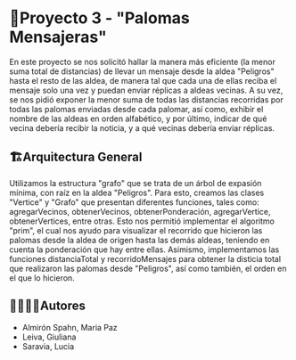 # 🐍Proyecto 3 - "Palomas Mensajeras"
En este proyecto se nos solicitó hallar la manera más eficiente (la menor suma total de distancias) de llevar un mensaje desde la aldea "Peligros" hasta el resto de las aldea, de manera tal que cada una de ellas reciba el mensaje solo una vez y puedan enviar réplicas a aldeas vecinas. A su vez, se nos pidió exponer la menor suma de todas las distancias recorridas por todas las palomas enviadas desde cada palomar, así como, exhibir el nombre de las aldeas en orden alfabético, y por último, indicar de qué vecina debería recibir la noticia, y a qué vecinas debería enviar réplicas.


## 🏗Arquitectura General
Utilizamos la estructura "grafo" que se trata de un árbol de expasión mínima, con raíz en la aldea "Peligros". Para esto, creamos las clases "Vertice" y "Grafo" que presentan diferentes funciones, tales como: agregarVecinos, obtenerVecinos, obtenerPonderación, agregarVertice, obtenerVertices, entre otras. Esto nos permitió implementar el algoritmo "prim", el cual nos ayudo para visualizar el recorrido que hicieron las palomas desde la aldea de origen hasta las demás aldeas, teniendo en cuenta la ponderación que hay entre ellas. Asimismo, implementamos las funciones distanciaTotal y recorridoMensajes para obtener la disticia total que realizaron las palomas desde "Peligros", así como también, el orden en el que lo hicieron.


## 🙎‍♀️🙎‍♂️Autores

- Almirón Spahn, Maria Paz
- Leiva, Giuliana
- Saravia, Lucia

